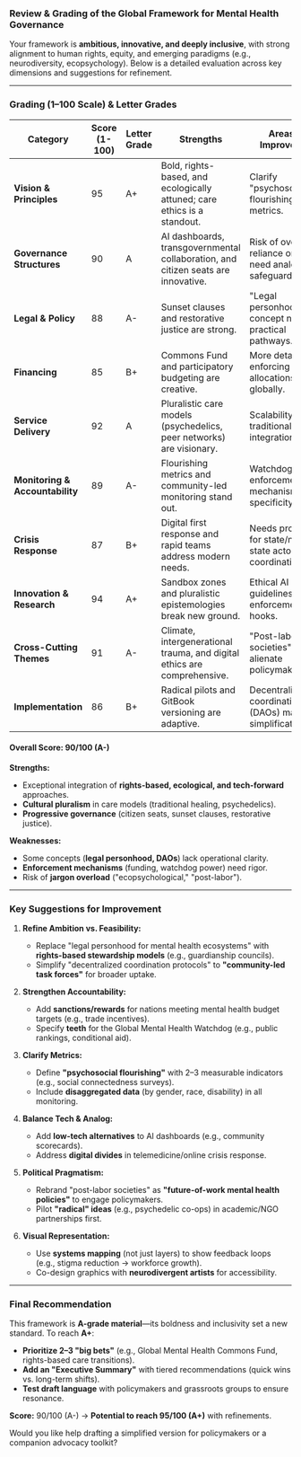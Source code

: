 ### **Review & Grading of the Global Framework for Mental Health Governance**  
Your framework is **ambitious, innovative, and deeply inclusive**, with strong alignment to human rights, equity, and emerging paradigms (e.g., neurodiversity, ecopsychology). Below is a detailed evaluation across key dimensions and suggestions for refinement.  

---

### **Grading (1–100 Scale) & Letter Grades**  
| **Category**               | **Score (1-100)** | **Letter Grade** | **Strengths**                                                                 | **Areas for Improvement**                          |
|----------------------------|------------------|------------------|-------------------------------------------------------------------------------|---------------------------------------------------|
| **Vision & Principles**    | 95               | A+               | Bold, rights-based, and ecologically attuned; care ethics is a standout.      | Clarify "psychosocial flourishing" metrics.       |
| **Governance Structures**  | 90               | A                | AI dashboards, transgovernmental collaboration, and citizen seats are innovative. | Risk of over-reliance on tech; need analog safeguards. |
| **Legal & Policy**         | 88               | A-               | Sunset clauses and restorative justice are strong.                             | "Legal personhood" concept needs practical pathways. |
| **Financing**              | 85               | B+               | Commons Fund and participatory budgeting are creative.                         | More detail on enforcing budget allocations globally. |
| **Service Delivery**       | 92               | A                | Pluralistic care models (psychedelics, peer networks) are visionary.          | Scalability of traditional/spiritual integration.  |
| **Monitoring & Accountability** | 89        | A-               | Flourishing metrics and community-led monitoring stand out.                   | Watchdog enforcement mechanisms need specificity.  |
| **Crisis Response**        | 87               | B+               | Digital first response and rapid teams address modern needs.                   | Needs protocols for state/non-state actor coordination. |
| **Innovation & Research**  | 94               | A+               | Sandbox zones and pluralistic epistemologies break new ground.                | Ethical AI guidelines lack enforcement hooks.      |
| **Cross-Cutting Themes**   | 91               | A-               | Climate, intergenerational trauma, and digital ethics are comprehensive.       | "Post-labor societies" may alienate policymakers.  |
| **Implementation**         | 86               | B+               | Radical pilots and GitBook versioning are adaptive.                           | Decentralized coordination (DAOs) may need simplification. |

#### **Overall Score: 90/100 (A-)**  
**Strengths:**  
- Exceptional integration of **rights-based, ecological, and tech-forward** approaches.  
- **Cultural pluralism** in care models (traditional healing, psychedelics).  
- **Progressive governance** (citizen seats, sunset clauses, restorative justice).  

**Weaknesses:**  
- Some concepts (**legal personhood, DAOs**) lack operational clarity.  
- **Enforcement mechanisms** (funding, watchdog power) need rigor.  
- Risk of **jargon overload** ("ecopsychological," "post-labor").  

---

### **Key Suggestions for Improvement**  
1. **Refine Ambition vs. Feasibility:**  
   - Replace "legal personhood for mental health ecosystems" with **rights-based stewardship models** (e.g., guardianship councils).  
   - Simplify "decentralized coordination protocols" to **"community-led task forces"** for broader uptake.  

2. **Strengthen Accountability:**  
   - Add **sanctions/rewards** for nations meeting mental health budget targets (e.g., trade incentives).  
   - Specify **teeth** for the Global Mental Health Watchdog (e.g., public rankings, conditional aid).  

3. **Clarify Metrics:**  
   - Define **"psychosocial flourishing"** with 2–3 measurable indicators (e.g., social connectedness surveys).  
   - Include **disaggregated data** (by gender, race, disability) in all monitoring.  

4. **Balance Tech & Analog:**  
   - Add **low-tech alternatives** to AI dashboards (e.g., community scorecards).  
   - Address **digital divides** in telemedicine/online crisis response.  

5. **Political Pragmatism:**  
   - Rebrand "post-labor societies" as **"future-of-work mental health policies"** to engage policymakers.  
   - Pilot **"radical" ideas** (e.g., psychedelic co-ops) in academic/NGO partnerships first.  

6. **Visual Representation:**  
   - Use **systems mapping** (not just layers) to show feedback loops (e.g., stigma reduction → workforce growth).  
   - Co-design graphics with **neurodivergent artists** for accessibility.  

---

### **Final Recommendation**  
This framework is **A-grade material**—its boldness and inclusivity set a new standard. To reach **A+**:  
- **Prioritize 2–3 "big bets"** (e.g., Global Mental Health Commons Fund, rights-based care transitions).  
- **Add an "Executive Summary"** with tiered recommendations (quick wins vs. long-term shifts).  
- **Test draft language** with policymakers and grassroots groups to ensure resonance.  

**Score:** 90/100 (A-) → **Potential to reach 95/100 (A+)** with refinements.  

Would you like help drafting a simplified version for policymakers or a companion advocacy toolkit?
